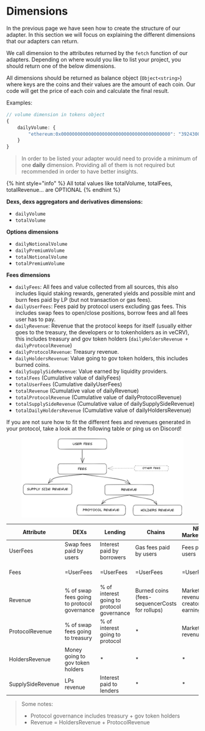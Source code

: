 # Dimensions

In the previous page we have seen how to create the structure of our adapter. In this section we will focus on explaining the different dimensions that our adapters can return.

We call dimension to the attributes returned by the `fetch` function of our adapters. Depending on where would you like to list your project, you should return one of the below dimensions.

All dimensions should be returned as balance object (`Object<string>`) where keys are the coins and their values are the amount of each coin. Our code will get the price of each coin and calculate the final result.

Examples:

```typescript
// volume dimension in tokens object
{
    dailyVolume: {
        "ethereum:0x0000000000000000000000000000000000000000": "3924300000000"
    }
}
```

> In order to be listed your adapter would need to provide a minimum of one **daily** dimension. Providing all of them is not required but recommended in order to have better insights.

{% hint style="info" %}
All total values like totalVolume, totalFees, totalRevenue... are OPTIONAL
{% endhint %}

**Dexs, dexs aggregators and derivatives dimensions:**

* `dailyVolume`
* `totalVolume`

**Options dimensions**

* `dailyNotionalVolume`
* `dailyPremiumVolume`
* `totalNotionalVolume`
* `totalPremiumVolume`

**Fees dimensions**

* `dailyFees`: All fees and value collected from all sources, this also includes liquid staking rewards, generated yields and possible mint and burn fees paid by LP (but not transaction or gas fees).
* `dailyUserFees`: Fees paid by protocol users excluding gas fees. This includes swap fees to open/close positions, borrow fees and all fees user has to pay.
* `dailyRevenue`: Revenue that the protocol keeps for itself (usually either goes to the treasury, the developers or to tokenholders as in veCRV), this includes treasury and gov token holders (`dailyHoldersRevenue + dailyProtocolRevenue`)
* `dailyProtocolRevenue`: Treasury revenue.
* `dailyHoldersRevenue`: Value going to gov token holders, this includes burned coins.
* `dailySupplySideRevenue`: Value earned by liquidity providers.
* `totalFees` (Cumulative value of dailyFees)
* `totalUserFees` (Cumulative dailyUserFees)
* `totalRevenue` (Cumulative value of dailyRevenue)
* `totalProtocolRevenue` (Cumulative value of dailyProtocolRevenue)
* `totalSupplySideRevenue` (Cumulative value of dailySupplySideRevenue)
* `totalDailyHoldersRevenue` (Cumulative value of dailyHoldersRevenue)

If you are not sure how to fit the different fees and revenues generated in your protocol, take a look at the following table or ping us on Discord!

<figure><img src="../../.gitbook/assets/image.png" alt=""><figcaption></figcaption></figure>

| Attribute         | DEXs                                        | Lending                                    | Chains                                         | NFT Marketplace                        | Derivatives                      | CDP                        | Liquid Staking                  | Yield                              | Synthetics                       |
| ----------------- | ------------------------------------------- | ------------------------------------------ | ---------------------------------------------- | -------------------------------------- | -------------------------------- | -------------------------- | ------------------------------- | ---------------------------------- | -------------------------------- |
| UserFees          | Swap fees paid by users                     | Interest paid by borrowers                 | Gas fees paid by users                         | Fees paid by users                     | Fees paid by users               | Interest paid by borrowers | % of rewards paid to protocol   | Paid management + performance fees | Fees paid by users               |
| Fees              | =UserFees                                   | =UserFees                                  | =UserFees                                      | =UserFees                              | UserFees + burn/mint fees        | =UserFees                  | Staking rewards                 | Yield                              | =UserFees                        |
| Revenue           | % of swap fees going to protocol governance | % of interest going to protocol governance | Burned coins (fees-sequencerCosts for rollups) | Marketplace revenue + creator earnings | Protocol governance revenue      | =ProtocolRevenue           | =ProtocolRevenue                | =ProtocolRevenue                   | =ProtocolRevenue                 |
| ProtocolRevenue   | % of swap fees going to treasury            | % of interest going to protocol            | \*                                             | Marketplace revenue                    | Value going to treasury          | Interest going to treasury | =UserFees                       | =UserFees                          | % of fees going to treasury      |
| HoldersRevenue    | Money going to gov token holders            | \*                                         | \*                                             | \*                                     | Value going to gov token holders | \*                         | \*                              | \*                                 | % of fees going to token holders |
| SupplySideRevenue | LPs revenue                                 | Interest paid to lenders                   | \*                                             | \*                                     | LP revenue                       | \*                         | Revenue earned by stETH holders | Yield excluding protocol fees      | LPs revenue                      |

> Some notes:
>
> * Protocol governance includes treasury + gov token holders
> * Revenue = HoldersRevenue + ProtocolRevenue
